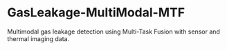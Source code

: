 # GasLeakage-MultiModal-MTF
Multimodal gas leakage detection using Multi-Task Fusion with sensor and thermal imaging data.
